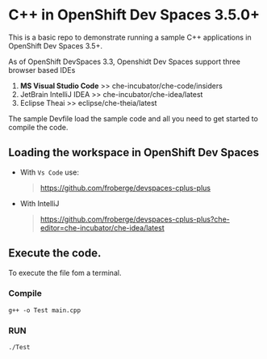 # C++ in OpenShift Dev Spaces 3.5.0+


This is a basic repo to demonstrate running a sample C++ applications in OpenShift Dev Spaces 3.5+.

As of OpenShift DevSpaces 3.3, Openshidt Dev Spaces support three browser based IDEs
1. __MS Visual Studio Code__ >> che-incubator/che-code/insiders
1. JetBrain IntelliJ IDEA >>  che-incubator/che-idea/latest
1. Eclipse Theai >> eclipse/che-theia/latest


The sample Devfile load the sample code and all you need to get started to compile the code.



## Loading the workspace in OpenShift Dev Spaces

* With `Vs Code` use:
    > https://github.com/froberge/devspaces-cplus-plus

* With IntelliJ
    > https://github.com/froberge/devspaces-cplus-plus?che-editor=che-incubator/che-idea/latest

## Execute the code.

To execute the file fom a terminal.

### Compile
```
g++ -o Test main.cpp
```

### RUN

```
./Test
```